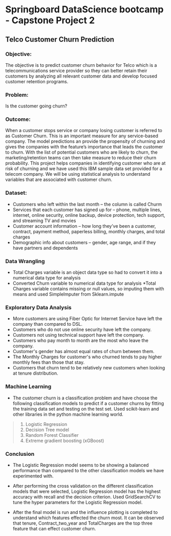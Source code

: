 # Springboard DataScience bootcamp - Capstone Project 2 #

## Telco Customer Churn Prediction ## 

### Objective: ###
The objective is to predict customer churn behavior for Telco which is a telecommunications service provider so they can better retain their customers by analyzing all relevant customer data and develop focused customer retention programs.

 
### Problem: ###
Is the customer going churn?

### Outcome: ###
When a customer stops service or company losing customer is referred to as Customer Churn. This is an important measure for any service-based company. The model predictions an provide the propensity of churning and gives the companies with the feature’s importance that leads the customer to churn. With the list of potential customers who are likely to churn, the marketing/retention teams can then take measure to reduce their churn probability. This project helps companies in identifying customer who are at risk of churning and we have used this IBM sample data set provided for a telecom company. We will be using statistical analysis to understand variables that are associated with customer churn.

### Dataset: ###
*	Customers who left within the last month – the column is called Churm
*	Services that each customer has signed up for – phone, multiple lines, internet, online security, online backup, device protection, tech support, and streaming TV and movies
*	Customer account information – how long they’ve been a customer, contract, payment method, paperless billing, monthly charges, and total charges
*	Demographic info about customers – gender, age range, and if they have partners and dependents

### Data Wrangling ###
* Total Charges variable is an object data type so had to convert it into a numerical data type for analysis 
* Converted Churn variable to numerical data type for analysis
*Total Charges variable contains missing or null values, so imputing them with means and used SimpleImputer from Sklearn.impute

### Exploratory Data Analysis ###
* More customers are using Fiber Optic for Internet Service have left the company than compared to DSL.
* Customers who do not use online security have left the company.
* Customers not using technical support have left the company.
* Customers who pay month to month are the most who leave the company.
* Customer's gender has almost equal rates of churn between them.
* The Monthly Charges for customer's who churned tends to pay higher monthly fees than those that stay.
* Customers that churn tend to be relatively new customers when looking at tenure distribution.

### Machine Learning ###
* The customer churn is a classification problem and have choose the following
classification models to predict if a customer churns by fitting the training data set
and testing on the test set. Used scikit-learn and other libraries in the python
machine learning world.

> 1. Logistic Regression
> 2. Decision Tree model
> 3. Random Forest Classifier
> 4. Extreme gradient boosting (xGBoost)

### Conclusion ###

* The Logistic Regression model seems to be showing a balanced performance than
compared to the other classification models we have experimented with.

* After performing the cross validation on the different classification models that
were selected, Logistic Regression model has the highest accuracy with recall and
the decision criterion.
Used GridSearchCV to tune the hyper parameters for the Logistic Regression
model.

* After the final model is run and the influence plotting is completed to understand
which features effected the churn most. It can be observed that tenure,
Contract_two_year and TotalCharges are the top three feature that can effect
customer churn.

